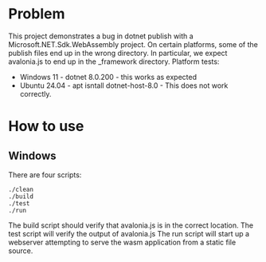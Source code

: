 
# Problem

This project demonstrates a bug in dotnet publish with a Microsoft.NET.Sdk.WebAssembly project. On certain platforms, some of the publish files end up in the wrong directory. In particular, we expect avalonia.js to end up in the _framework directory. Platform tests:

* Windows 11 - dotnet 8.0.200 - this works as expected
* Ubuntu 24.04 - apt isntall dotnet-host-8.0 - This does not work correctly.

# How to use

## Windows

There are four scripts:
```
./clean
./build
./test
./run
```

The build script should verify that avalonia.js is in the correct location.
The test script will verify the output of avalonia.js
The run script will start up a webserver attempting to serve the wasm application from a static file source.
